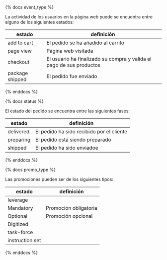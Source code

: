 {% docs event_type %}

La actividad de los usuarios en la página web puede se encuentra entre alguno de los siguientes estados:
	

| estado         | definición                                                                |
|----------------|---------------------------------------------------------------------------|
| add to cart    | El pedido se ha añadido al carrito                                        |
| page view      | Página web visitada                                                       |
| checkout       | El usuario ha finalizado su compra y valida el pago de sus productos      |
| package shipped| El pedido fue enviado                                                     |

{% enddocs %}


{% docs status %}

El estado del pedido se encuentra entre las siguientes fases:

| estado         | definición                                                           |
|----------------|----------------------------------------------------------------------|
| delivered      | El pedido ha sido recibido por el cliente                            |
| preparing      | El pedido está siendo preparado                                      |
| shipped        | El pedido ha sido enviadoe                                           |

{% enddocs %}


{% docs promo_type %}

Las promociones pueden ser de los siguientes tipos:

| estado         | definición                                                           |
|----------------|----------------------------------------------------------------------|
| leverage       |                                                                      |
| Mandatory      | Promoción obligatoria                                                |
| Optional       | Promoción opcional                                                   |
| Digitized      |                                                                      |
| task-force     |                                                                      |
| instruction set|                                                                      |

{% enddocs %}



